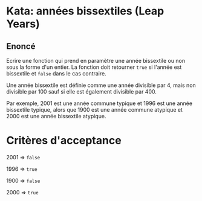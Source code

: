 # Kata: années bissextiles (Leap Years)

## Enoncé

Ecrire une fonction qui prend en paramètre une année bissextile ou non sous la forme d'un entier.
La fonction doit retourner  `true` si l'année est bissextile et `false` dans le cas contraire.

Une année bissextile est définie comme une année divisible par 4, mais non divisible par 100 sauf si elle est également divisible par 400.

Par exemple, 2001 est une année commune typique et 1996 est une année bissextile typique, alors que 1900 est une année commune atypique et 2000 est une année bissextile atypique.

# Critères d'acceptance

2001 => `false`

1996 => `true`

1900 => `false`

2000 => ``true``

